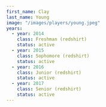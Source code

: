 ```yaml
---
first_name: Clay
last_name: Young
image: "/images/players/young.jpeg"
years:
  - year: 2014
    class: Freshman (redshirt)
    status: active
  - year: 2015
    class: Sophomore (redshirt)
    status: active
  - year: 2016
    class: Junior (redshirt)
    status: active
  - year: 2017
    class: Senior (redshirt)
    status: active
---
```

